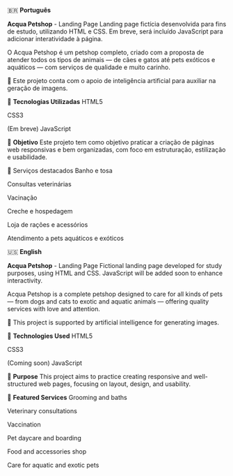 🇧🇷 **Português**

**Acqua Petshop** - Landing Page
Landing page fictícia desenvolvida para fins de estudo, utilizando HTML e CSS. Em breve, será incluído JavaScript para adicionar interatividade à página.

O Acqua Petshop é um petshop completo, criado com a proposta de atender todos os tipos de animais — de cães e gatos até pets exóticos e aquáticos — com serviços de qualidade e muito carinho.

🧠 Este projeto conta com o apoio de inteligência artificial para auxiliar na geração de imagens.

🚀 **Tecnologias Utilizadas**
HTML5

CSS3

(Em breve) JavaScript

🎯 **Objetivo**
Este projeto tem como objetivo praticar a criação de páginas web responsivas e bem organizadas, com foco em estruturação, estilização e usabilidade.

🐾 Serviços destacados
Banho e tosa

Consultas veterinárias

Vacinação

Creche e hospedagem

Loja de rações e acessórios

Atendimento a pets aquáticos e exóticos

🇺🇸 **English**

**Acqua Petshop** - Landing Page
Fictional landing page developed for study purposes, using HTML and CSS. JavaScript will be added soon to enhance interactivity.

Acqua Petshop is a complete petshop designed to care for all kinds of pets — from dogs and cats to exotic and aquatic animals — offering quality services with love and attention.

🧠 This project is supported by artificial intelligence for generating images.

🚀 **Technologies Used**
HTML5

CSS3

(Coming soon) JavaScript

🎯 **Purpose**
This project aims to practice creating responsive and well-structured web pages, focusing on layout, design, and usability.

🐾 **Featured Services**
Grooming and baths

Veterinary consultations

Vaccination

Pet daycare and boarding

Food and accessories shop

Care for aquatic and exotic pets
